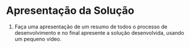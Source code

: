 # Apresentação da Solução

1. Faça uma apresentação de um resumo de todos o processo de desenvolvimento e no final apresente a solução desenvolvida, usando um pequeno vídeo.
